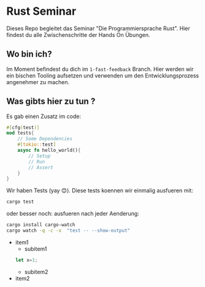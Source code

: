# Rust Seminar

Dieses Repo begleitet das Seminar "Die Programmiersprache Rust".
Hier findest du alle Zwischenschritte der Hands On Übungen.

## Wo bin ich?

Im Moment befindest du dich im `1-fast-feedback` Branch. Hier werden wir ein bischen Tooling aufsetzen und verwenden um den Entwicklungsprozess angenehmer zu machen.

## Was gibts hier zu tun ?

Es gab einen Zusatz im code:

```rust
#[cfg(test)]
mod tests{
    // Some Dependencies
    #[tokio::test]
    async fn hello_world(){
        // Setup
        // Run
        // Assert
    }
}
```

Wir haben Tests (yay 😊).
Diese tests koennen wir einmalig ausfueren mit:

```bash
cargo test
```

oder besser noch: ausfueren nach jeder Aenderung:

```bash
cargo install cargo-watch
cargo watch -q -c -x  "test -- --show-output"
```
* item1
  * subitem1
  ```rust
  let x=1;
  ```
  * subitem2
* item2
